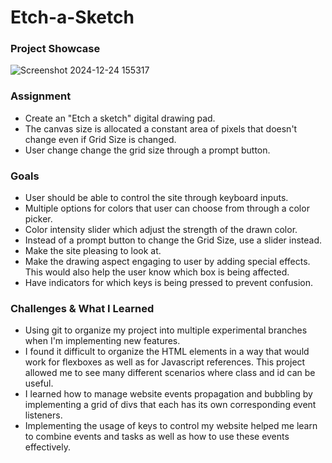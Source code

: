 # Etch-a-Sketch
### Project Showcase
![Screenshot 2024-12-24 155317](https://github.com/user-attachments/assets/af8b844d-0726-4fde-86d5-b9ea72b3e9ac)
### Assignment
- Create an "Etch a sketch" digital drawing pad.
- The canvas size is allocated a constant area of pixels that doesn't change even if Grid Size is changed.
- User change change the grid size through a prompt button.

### Goals
- User should be able to control the site through keyboard inputs.
- Multiple options for colors that user can choose from through a color picker.
- Color intensity slider which adjust the strength of the drawn color.
- Instead of a prompt button to change the Grid Size, use a slider instead.
- Make the site pleasing to look at.
- Make the drawing aspect engaging to user by adding special effects. This would also help the user know which box is being affected.
- Have indicators for which keys is being pressed to prevent confusion.

### Challenges & What I Learned
- Using git to organize my project into multiple experimental branches when I'm implementing new features.
- I found it difficult to organize the HTML elements in a way that would work for flexboxes as well as for Javascript references. This project allowed me to see many different scenarios where class and id can be useful.
- I learned how to manage website events propagation and bubbling by implementing a grid of divs that each has its own corresponding event listeners.
- Implementing the usage of keys to control my website helped me learn to combine events and tasks as well as how to use these events effectively.
